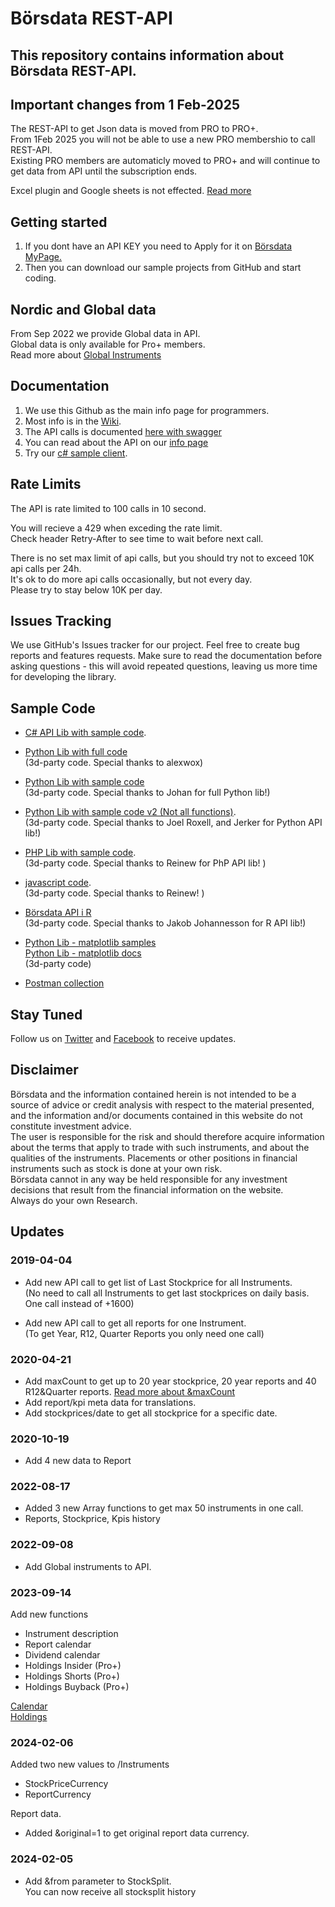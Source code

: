 # Börsdata REST-API
## This repository contains information about Börsdata REST-API. 

## Important changes from 1 Feb-2025

The REST-API to get Json data is moved from PRO to PRO+.    
From 1Feb 2025 you will not be able to use a new PRO membershio to call REST-API.   
Existing PRO members are automaticly moved to PRO+ and will continue to get data from API until the subscription ends.

Excel plugin and Google sheets is not effected.
[Read more](https://borsdata.se/en/info/api/api_page)


## Getting started
1. If you dont have an API KEY you need to Apply for it on [Börsdata MyPage.](https://borsdata.se/en/mypage/api)
2. Then you can download our sample projects from GitHub and start coding.

## Nordic and Global data
From Sep 2022 we provide Global data in API.  
Global data is only available for Pro+ members.  
Read more about [Global Instruments](https://github.com/Borsdata-Sweden/API/wiki/Global-Instruments)


## Documentation
1. We use this Github as the main info page for programmers. 
2. Most info is in the [Wiki](https://github.com/Borsdata-Sweden/API/wiki).
3. The API calls is documented [here with swagger](https://apidoc.borsdata.se/swagger/index.html)
4. You can read about the API on our [info page](https://borsdata.se/info/api/api_info)
5. Try our [c# sample client](https://github.com/Borsdata-Sweden/API-CSharp-Client).


## Rate Limits
The API is rate limited to 100 calls in 10 second.  

You will recieve a 429 when exceding the rate limit.  
Check header Retry-After to see time to wait before next call. 

There is no set max limit of api calls, but you should try not to exceed 10K api calls per 24h.  
It's ok to do more api calls occasionally, but not every day.  
Please try to stay below 10K per day.

## Issues Tracking
We use GitHub's Issues tracker for our project. Feel free to create bug reports and features requests. Make sure to read the documentation before asking questions - this will avoid repeated questions, leaving us more time for developing the library.

## Sample Code
- [C# API Lib with sample code](https://github.com/Borsdata-Sweden/API-CSharp-Client).

- [Python Lib with full code](https://github.com/alexwox/Modern-Borsdata-Client/tree/main)    
(3d-party code. Special thanks to alexwox)

- [Python Lib with sample code](https://github.com/TapeReaderJoe/BorsdataAPI)   
(3d-party code. Special thanks to Johan for full Python lib!)    

- [Python Lib with sample code v2 (Not all functions)](https://github.com/erab17/borsdata-jerker-branch/tree/dev_branch).     
(3d-party code. Special thanks to Joel Roxell, and Jerker for Python API lib!)   

- [PHP Lib with sample code](https://github.com/reinew/borsdata-api).   
(3d-party code. Special thanks to Reinew for PhP API lib! )

- [javascript code](https://github.com/reinew/borsdata-api-js).   
(3d-party code. Special thanks to Reinew! )

- [Börsdata API i R](https://github.com/JakobJohannesson/borsdata)    
(3d-party code. Special thanks to Jakob Johannesson for R API lib!)     

- [Python Lib - matplotlib samples](https://github.com/TapeReaderJoe/BorsdataAPI)    
[Python Lib - matplotlib docs](https://github.com/TapeReaderJoe/BorsdataAPI/blob/notebooks/borsdata/breadth_indicators.ipynb)    
(3d-party code)     

- [Postman collection](https://borsdata.se/meta/shared/BD-API_SERVICE_V1.postman_collection.json)   


## Stay Tuned
Follow us on [Twitter](https://twitter.com/search?f=tweets&vertical=default&q=BORSDATA%20OR%2040procent20ar&src=savs) and [Facebook](https://www.facebook.com/borsdata.se/) to receive updates.


## Disclaimer
Börsdata and the information contained herein is not intended to be a source of advice or credit analysis with respect to the material presented, and the information and/or documents contained in this website do not constitute investment advice.  
The user is responsible for the risk and should therefore acquire information about the terms that apply to trade with such instruments, and about the qualities of the instruments. Placements or other positions in financial instruments such as stock is done at your own risk. <br> Börsdata cannot in any way be held responsible for any investment decisions that result from the financial information on the website.  
Always do your own Research. 


## Updates
### 2019-04-04  
- Add new API call to get list of Last Stockprice for all Instruments.  
(No need to call all Instruments to get last stockprices on daily basis. One call instead of +1600)
  
- Add new API call to get all reports for one Instrument.  
(To get Year, R12, Quarter Reports you only need one call)

### 2020-04-21
- Add maxCount to get up to 20 year stockprice, 20 year reports and 40 R12&Quarter reports.
[Read more about &maxCount](https://github.com/Borsdata-Sweden/API/wiki/20-year-history)
- Add report/kpi meta data for translations.
- Add stockprices/date to get all stockprice for a specific date.

### 2020-10-19
- Add 4 new data to Report

### 2022-08-17
- Added 3 new Array functions to get max 50 instruments in one call.
- Reports, Stockprice, Kpis history

### 2022-09-08
- Add Global instruments to API.
  
### 2023-09-14
Add new functions   
- Instrument description 
- Report calendar 
- Dividend calendar 
- Holdings Insider (Pro+) 
- Holdings Shorts (Pro+)
- Holdings Buyback (Pro+)

[Calendar](https://github.com/Borsdata-Sweden/API/wiki/Calendar)   
[Holdings](https://github.com/Borsdata-Sweden/API/wiki/Calendar](https://github.com/Borsdata-Sweden/API/wiki/Holdings)https://github.com/Borsdata-Sweden/API/wiki/Holdings) 

### 2024-02-06
Added two new values to /Instruments
- StockPriceCurrency
- ReportCurrency

Report data.   
- Added &original=1 to get original report data currency.

### 2024-02-05
- Add &from parameter to StockSplit.   
You can now receive all stocksplit history 



